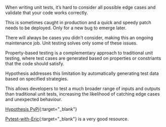 When writing unit tests, it’s hard to consider all possible edge cases and validate that your code works correctly.

This is sometimes caught in production and a quick and speedy patch needs to be deployed. Only for a new bug to emerge later.

There will always be cases you didn’t consider, making this an ongoing maintenance job. Unit testing solves only some of these issues.

Property-based testing is a complementary approach to traditional unit testing, where test cases are generated based on properties or constriants that the code should satisfy.

Hypothesis addresses this limitation by automatically generating test data based on specified strategies.

This allows developers to test a much broader range of inputs and outputs than traditional unit tests, increasing the likelihood of catching edge cases and unexpected behaviour.

[Hypothesis PyPi](https://pypi.org/project/hypothesis/){:target="_blank"}

[Pytest-with-Eric](https://pytest-with-eric.com/pytest-advanced/hypothesis-testing-python/){:target="_blank"} is  a very good resource.

